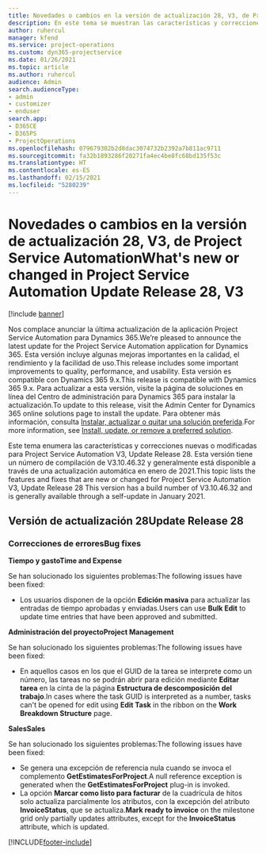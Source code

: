 ```yaml
---
title: Novedades o cambios en la versión de actualización 28, V3, de Project Service Automation
description: En este tema se muestran las características y correcciones que están disponibles en la versión de actualización 28, V3, de Project Service Automation.
author: ruhercul
manager: kfend
ms.service: project-operations
ms.custom: dyn365-projectservice
ms.date: 01/26/2021
ms.topic: article
ms.author: ruhercul
audience: Admin
search.audienceType:
- admin
- customizer
- enduser
search.app:
- D365CE
- D365PS
- ProjectOperations
ms.openlocfilehash: 079679302b2d8dac3074732b2392a7b811ac9711
ms.sourcegitcommit: fa32b1893286f20271fa4ec4be8fc68bd135f53c
ms.translationtype: HT
ms.contentlocale: es-ES
ms.lasthandoff: 02/15/2021
ms.locfileid: "5280239"
---
```

# <a name="whats-new-or-changed-in-project-service-automation-update-release-28-v3"></a><span data-ttu-id="fa77e-103">Novedades o cambios en la versión de actualización 28, V3, de Project Service Automation</span><span class="sxs-lookup"><span data-stu-id="fa77e-103">What's new or changed in Project Service Automation Update Release 28, V3</span></span>

[!include [banner](../includes/psa-now-project-operations.md)]

<span data-ttu-id="fa77e-104">Nos complace anunciar la última actualización de la aplicación Project Service Automation para Dynamics 365.</span><span class="sxs-lookup"><span data-stu-id="fa77e-104">We’re pleased to announce the latest update for the Project Service Automation application for Dynamics 365.</span></span> <span data-ttu-id="fa77e-105">Esta versión incluye algunas mejoras importantes en la calidad, el rendimiento y la facilidad de uso.</span><span class="sxs-lookup"><span data-stu-id="fa77e-105">This release includes some important improvements to quality, performance, and usability.</span></span> <span data-ttu-id="fa77e-106">Esta versión es compatible con Dynamics 365 9.x.</span><span class="sxs-lookup"><span data-stu-id="fa77e-106">This release is compatible with Dynamics 365 9.x.</span></span> <span data-ttu-id="fa77e-107">Para actualizar a esta versión, visite la página de soluciones en línea del Centro de administración para Dynamics 365 para instalar la actualización.</span><span class="sxs-lookup"><span data-stu-id="fa77e-107">To update to this release, visit the Admin Center for Dynamics 365 online solutions page to install the update.</span></span> <span data-ttu-id="fa77e-108">Para obtener más información, consulta [Instalar, actualizar o quitar una solución preferida](https://docs.microsoft.com/power-platform/admin/install-remove-preferred-solution).</span><span class="sxs-lookup"><span data-stu-id="fa77e-108">For more information, see [Install, update, or remove a preferred solution](https://docs.microsoft.com/power-platform/admin/install-remove-preferred-solution).</span></span>

<span data-ttu-id="fa77e-109">Este tema enumera las características y correcciones nuevas o modificadas para Project Service Automation V3, Update Release 28. Esta versión tiene un número de compilación de V3.10.46.32 y generalmente está disponible a través de una actualización automática en enero de 2021.</span><span class="sxs-lookup"><span data-stu-id="fa77e-109">This topic lists the features and fixes that are new or changed for Project Service Automation V3, Update Release 28 This version has a build number of V3.10.46.32 and is generally available through a self-update in January 2021.</span></span>

## <a name="update-release-28"></a><span data-ttu-id="fa77e-110">Versión de actualización 28</span><span class="sxs-lookup"><span data-stu-id="fa77e-110">Update Release 28</span></span>

### <a name="bug-fixes"></a><span data-ttu-id="fa77e-111">Correcciones de errores</span><span class="sxs-lookup"><span data-stu-id="fa77e-111">Bug fixes</span></span>

<span data-ttu-id="fa77e-112">**Tiempo y gasto**</span><span class="sxs-lookup"><span data-stu-id="fa77e-112">**Time and Expense**</span></span>

<span data-ttu-id="fa77e-113">Se han solucionado los siguientes problemas:</span><span class="sxs-lookup"><span data-stu-id="fa77e-113">The following issues have been fixed:</span></span>

- <span data-ttu-id="fa77e-114">Los usuarios disponen de la opción **Edición masiva** para actualizar las entradas de tiempo aprobadas y enviadas.</span><span class="sxs-lookup"><span data-stu-id="fa77e-114">Users can use **Bulk Edit** to update time entries that have been approved and submitted.</span></span>

<span data-ttu-id="fa77e-115">**Administración del proyecto**</span><span class="sxs-lookup"><span data-stu-id="fa77e-115">**Project Management**</span></span>

<span data-ttu-id="fa77e-116">Se han solucionado los siguientes problemas:</span><span class="sxs-lookup"><span data-stu-id="fa77e-116">The following issues have been fixed:</span></span>

- <span data-ttu-id="fa77e-117">En aquellos casos en los que el GUID de la tarea se interprete como un número, las tareas no se podrán abrir para edición mediante **Editar tarea** en la cinta de la página **Estructura de descomposición del trabajo**.</span><span class="sxs-lookup"><span data-stu-id="fa77e-117">In cases where the task GUID is interpreted as a number, tasks can't be opened for edit using **Edit Task** in the ribbon on the **Work Breakdown Structure** page.</span></span>

<span data-ttu-id="fa77e-118">**Sales**</span><span class="sxs-lookup"><span data-stu-id="fa77e-118">**Sales**</span></span>

<span data-ttu-id="fa77e-119">Se han solucionado los siguientes problemas:</span><span class="sxs-lookup"><span data-stu-id="fa77e-119">The following issues have been fixed:</span></span>

- <span data-ttu-id="fa77e-120">Se genera una excepción de referencia nula cuando se invoca el complemento **GetEstimatesForProject**.</span><span class="sxs-lookup"><span data-stu-id="fa77e-120">A null reference exception is generated when the **GetEstimatesForProject** plug-in is invoked.</span></span>
- <span data-ttu-id="fa77e-121">La opción **Marcar como listo para facturar** de la cuadrícula de hitos solo actualiza parcialmente los atributos, con la excepción del atributo **InvoiceStatus**, que se actualiza.</span><span class="sxs-lookup"><span data-stu-id="fa77e-121">**Mark ready to invoice** on the milestone grid only partially updates attributes, except for the **InvoiceStatus** attribute, which is updated.</span></span>



[!INCLUDE[footer-include](../includes/footer-banner.md)]
